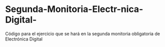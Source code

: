# Segunda-Monitoria-Electr-nica-Digital-
Código para el ejercicio que se hará en la segunda monitoria obligatoria de Electrónica Digital
